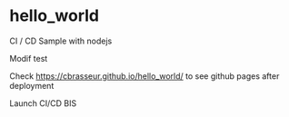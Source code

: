 # hello_world
CI / CD Sample with nodejs

Modif test

Check https://cbrasseur.github.io/hello_world/ to see github pages after deployment

Launch CI/CD BIS
